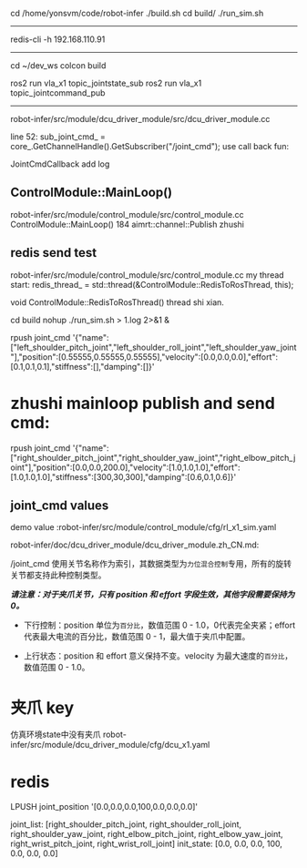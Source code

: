 

cd /home/yonsvm/code/robot-infer
./build.sh
cd build/
./run_sim.sh

---
redis-cli -h 192.168.110.91

---
cd ~/dev_ws
colcon build

ros2 run vla_x1 topic_jointstate_sub
ros2 run vla_x1 topic_jointcommand_pub


---





robot-infer/src/module/dcu_driver_module/src/dcu_driver_module.cc

line 52:
sub_joint_cmd_ = core_.GetChannelHandle().GetSubscriber("/joint_cmd");
use call back fun:

JointCmdCallback  add log


## ControlModule::MainLoop()
robot-infer/src/module/control_module/src/control_module.cc
ControlModule::MainLoop()
184  aimrt::channel::Publish zhushi

## redis send test

robot-infer/src/module/control_module/src/control_module.cc
my thread start:
redis_thread_ = std::thread(&ControlModule::RedisToRosThread, this);

void ControlModule::RedisToRosThread()
thread shi xian.

cd build
nohup ./run_sim.sh > 1.log  2>&1 &

rpush joint_cmd '{"name":["left_shoulder_pitch_joint","left_shoulder_roll_joint","left_shoulder_yaw_joint"],"position":[0.55555,0.55555,0.55555],"velocity":[0.0,0.0,0.0],"effort":[0.1,0.1,0.1],"stiffness":[],"damping":[]}'

# zhushi mainloop publish and send cmd:
rpush joint_cmd '{"name":["right_shoulder_pitch_joint","right_shoulder_yaw_joint","right_elbow_pitch_joint"],"position":[0.0,0.0,200.0],"velocity":[1.0,1.0,1.0],"effort":[1.0,1.0,1.0],"stiffness":[300,30,300],"damping":[0.6,0.1,0.6]}'



## joint_cmd values
demo value :robot-infer/src/module/control_module/cfg/rl_x1_sim.yaml


robot-infer/doc/dcu_driver_module/dcu_driver_module.zh_CN.md:

/joint_cmd 使用关节名称作为索引，其数据类型为`力位混合控制`专用，所有的旋转关节都支持此种控制类型。

***请注意：对于夹爪关节，只有 position 和 effort 字段生效，其他字段需要保持为0。***

- 下行控制：position 单位为`百分比`，数值范围 0 - 1.0，0代表完全夹紧；effort 代表最大电流的百分比，数值范围 0 - 1，最大值于夹爪中配置。

- 上行状态：position 和 effort 意义保持不变。velocity 为最大速度的`百分比`，数值范围 0 - 1.0。


# 夹爪 key
仿真环境state中没有夹爪
robot-infer/src/module/dcu_driver_module/cfg/dcu_x1.yaml




# redis

LPUSH joint_position '[0.0,0.0,0.0,100,0.0,0.0,0.0]' 


joint_list: [right_shoulder_pitch_joint, right_shoulder_roll_joint, right_shoulder_yaw_joint, right_elbow_pitch_joint, right_elbow_yaw_joint, right_wrist_pitch_joint, right_wrist_roll_joint]
    init_state: [0.0,   0.0,   0.0,   100,   0.0,   0.0,   0.0]